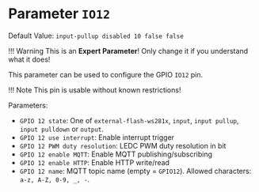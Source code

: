 # Parameter `IO12`
Default Value: `input-pullup disabled 10 false false`

!!! Warning
    This is an **Expert Parameter**! Only change it if you understand what it does!

This parameter can be used to configure the GPIO `IO12` pin.

!!! Note
    This pin is usable without known restrictions!

Parameters:

- `GPIO 12 state`: One of `external-flash-ws281x`, `input`, `input pullup`, `input pulldown` or `output`.
- `GPIO 12 use interrupt`: Enable interrupt trigger
- `GPIO 12 PWM duty resolution`: LEDC PWM duty resolution in bit
- `GPIO 12 enable MQTT`: Enable MQTT publishing/subscribing
- `GPIO 12 enable HTTP`: Enable HTTP write/read
- `GPIO 12 name`: MQTT topic name (empty = `GPIO12`). Allowed characters: `a-z, A-Z, 0-9, _, -`.
